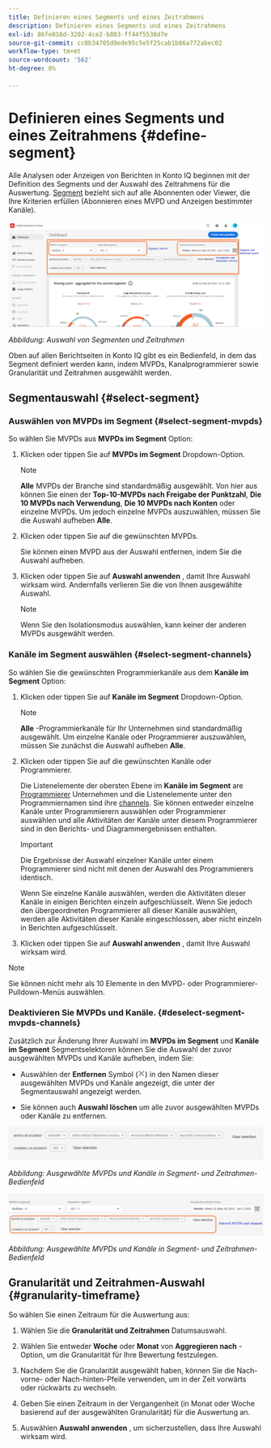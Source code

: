```yaml
---
title: Definieren eines Segments und eines Zeitrahmens
description: Definieren eines Segments und eines Zeitrahmens
exl-id: 86fe010d-3202-4ce2-b803-ff44f5538d7e
source-git-commit: cc8b34705d9ede95c5e5f25cab1b86a772abec02
workflow-type: tm+mt
source-wordcount: '562'
ht-degree: 0%

---
```


# Definieren eines Segments und eines Zeitrahmens {#define-segment}

Alle Analysen oder Anzeigen von Berichten in Konto IQ beginnen mit der Definition des Segments und der Auswahl des Zeitrahmens für die Auswertung. [Segment](/help/AccountIQ/product-concepts.md#segmet-def) bezieht sich auf alle Abonnenten oder Viewer, die Ihre Kriterien erfüllen (Abonnieren eines MVPD und Anzeigen bestimmter Kanäle).

![](assets/segment-panel.png)

*Abbildung: Auswahl von Segmenten und Zeitrahmen*

Oben auf allen Berichtseiten in Konto IQ gibt es ein Bedienfeld, in dem das Segment definiert werden kann, indem MVPDs, Kanalprogrammierer sowie Granularität und Zeitrahmen ausgewählt werden.

## Segmentauswahl {#select-segment}

### Auswählen von MVPDs im Segment {#select-segment-mvpds}

So wählen Sie MVPDs aus **MVPDs im Segment** Option:

1. Klicken oder tippen Sie auf **MVPDs im Segment** Dropdown-Option.

   >[!NOTE]
   >
   >**Alle** MVPDs der Branche sind standardmäßig ausgewählt. Von hier aus können Sie einen der **Top-10-MVPDs nach Freigabe der Punktzahl**, **Die 10 MVPDs nach Verwendung**, **Die 10 MVPDs nach Konten** oder einzelne MVPDs. Um jedoch einzelne MVPDs auszuwählen, müssen Sie die Auswahl aufheben **Alle**.

1. Klicken oder tippen Sie auf die gewünschten MVPDs.

   Sie können einen MVPD aus der Auswahl entfernen, indem Sie die Auswahl aufheben.

1. Klicken oder tippen Sie auf **Auswahl anwenden** , damit Ihre Auswahl wirksam wird. Andernfalls verlieren Sie die von Ihnen ausgewählte Auswahl.

   >[!NOTE]
   >
   >Wenn Sie den Isolationsmodus auswählen, kann keiner der anderen MVPDs ausgewählt werden.

### Kanäle im Segment auswählen {#select-segment-channels}

So wählen Sie die gewünschten Programmierkanäle aus dem **Kanäle im Segment** Option:

1. Klicken oder tippen Sie auf **Kanäle im Segment** Dropdown-Option.

   >[!NOTE]
   >
   >**Alle** -Programmierkanäle für Ihr Unternehmen sind standardmäßig ausgewählt. Um einzelne Kanäle oder Programmierer auszuwählen, müssen Sie zunächst die Auswahl aufheben **Alle**.

1. Klicken oder tippen Sie auf die gewünschten Kanäle oder Programmierer.

   Die Listenelemente der obersten Ebene im **Kanäle im Segment** are [Programmierer](/help/AccountIQ/product-concepts.md#programmer-def) Unternehmen und die Listenelemente unter den Programmiernamen sind ihre [channels](/help/AccountIQ/product-concepts.md#channel-def). Sie können entweder einzelne Kanäle unter Programmierern auswählen oder Programmierer auswählen und alle Aktivitäten der Kanäle unter diesem Programmierer sind in den Berichts- und Diagrammergebnissen enthalten.

   <!--![](assets/programmer-channels.png)
   *Figure: Programmers and channels listed in channels selector*-->

   >[!IMPORTANT]
   >
   >Die Ergebnisse der Auswahl einzelner Kanäle unter einem Programmierer sind nicht mit denen der Auswahl des Programmierers identisch.
   >
   >
   >Wenn Sie einzelne Kanäle auswählen, werden die Aktivitäten dieser Kanäle in einigen Berichten einzeln aufgeschlüsselt. Wenn Sie jedoch den übergeordneten Programmierer all dieser Kanäle auswählen, werden alle Aktivitäten dieser Kanäle eingeschlossen, aber nicht einzeln in Berichten aufgeschlüsselt.

1. Klicken oder tippen Sie auf **Auswahl anwenden** , damit Ihre Auswahl wirksam wird.

>[!NOTE]
>
>Sie können nicht mehr als 10 Elemente in den MVPD- oder Programmierer-Pulldown-Menüs auswählen.

### Deaktivieren Sie MVPDs und Kanäle. {#deselect-segment-mvpds-channels}

Zusätzlich zur Änderung Ihrer Auswahl im **MVPDs im Segment** und **Kanäle im Segment** Segmentselektoren können Sie die Auswahl der zuvor ausgewählten MVPDs und Kanäle aufheben, indem Sie:

* Auswählen der **Entfernen** Symbol (![Symbol entfernen](assets/remove-icon.png)) in den Namen dieser ausgewählten MVPDs und Kanäle angezeigt, die unter der Segmentauswahl angezeigt werden.

* Sie können auch **Auswahl löschen** um alle zuvor ausgewählten MVPDs oder Kanäle zu entfernen.

![](assets/segment-panel-selection1.png)

*Abbildung: Ausgewählte MVPDs und Kanäle in Segment- und Zeitrahmen-Bedienfeld*

![](assets/segment-panel-selection.png)

*Abbildung: Ausgewählte MVPDs und Kanäle in Segment- und Zeitrahmen-Bedienfeld*

## Granularität und Zeitrahmen-Auswahl {#granularity-timeframe}

So wählen Sie einen Zeitraum für die Auswertung aus:

1. Wählen Sie die **Granularität und Zeitrahmen** Datumsauswahl.

1. Wählen Sie entweder **Woche** oder **Monat** von **Aggregieren nach** -Option, um die Granularität für Ihre Bewertung festzulegen.

   <!--![](assets/granularity-timeframe-weekwise.png)   *Figure: Date picker to select Granularity and time frame*-->

1. Nachdem Sie die Granularität ausgewählt haben, können Sie die Nach-vorne- oder Nach-hinten-Pfeile verwenden, um in der Zeit vorwärts oder rückwärts zu wechseln.

1. Geben Sie einen Zeitraum in der Vergangenheit (in Monat oder Woche basierend auf der ausgewählten Granularität) für die Auswertung an.

1. Auswählen **Auswahl anwenden** , um sicherzustellen, dass Ihre Auswahl wirksam wird.

